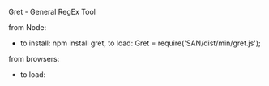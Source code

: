 Gret - General RegEx Tool

from Node: 
+ to install: npm install gret, to load: Gret = require('SAN/dist/min/gret.js');

from browsers:
+ to load: <script src="SAN/dist/browsified/gret.js">

constructor usages:
+ gret = new Gret(source, flags);
+ gret = new Gret(regex);
+ gret = new Gret(regex, flags);

method usages:
+ gret.exec(input, start?, end?): returns a matched array
+ gret.filter(input, replacement, start?, end?): returns the processed string (removes unmathed parts)
+ gret.match(input, start?, end?): returns a matched array or array of them
+ gret.search(input, start?, end?): returns the index of the matched
+ gret.split(input, start?, end?, limit?, delim): returns an array of split tokens
+ gret.exec(input, start?, end?): returns a matched array
+ gret.replace(input, replacement, start?, end?): rturns the processed string
* gret.compileSource(source, flags): return a native regex compiled from source and flags
* gret.compileReplacer(replacement): returns the replacer compiled from the replacerr



Supports JS, PREG, Net, and Ruby flavors of RegExp and common regex methods and features found in all of them.

